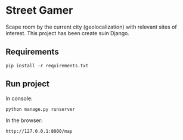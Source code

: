 # Street Gamer

Scape room by the current city (geolocalization) with relevant sites of interest. 
This project has been create suin Django.

## Requirements
```
pip install -r requirements.txt
```

## Run project
In console:
```
python manage.py runserver
```

In the browser: 
```
http://127.0.0.1:8000/map
```



